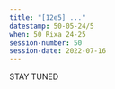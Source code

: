 ```yaml
---
title: "[12e5] ..."
datestamp: 50-05-24/5
when: 50 Rixa 24-25
session-number: 50
session-date: 2022-07-16
---
```


STAY TUNED
